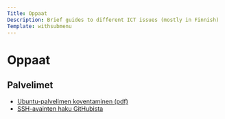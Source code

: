 ```yaml
---
Title: Oppaat
Description: Brief guides to different ICT issues (mostly in Finnish)
Template: withsubmenu
---
```


# Oppaat

## Palvelimet
- [Ubuntu-palvelimen koventaminen (pdf)](/materiaalit/ubuntu-koventaminen.pdf)
- [SSH-avainten haku GitHubista](oppaat/ssh-avaimet)
